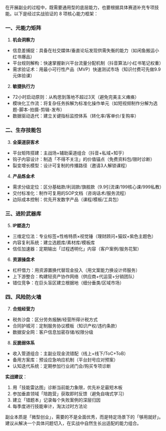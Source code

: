 在开展副业的过程中，既需要通用型的底层能力，也要根据具体赛道补充专项技能。以下是经过实战验证的 8 项核心能力框架：

### 一、元能力矩阵
1. **机会洞察力**  
- 信息差捕捉：具备在社交媒体/垂直论坛发现供需失衡的能力（如闲鱼搬运小红书爆品）
- 平台规则解构：快速掌握新兴平台流量分配机制（抖音算法/小红书笔记权重）
- 需求验证术：用最小可行性产品（MVP）快速测试市场（知识付费可先做9.9元体验课）

2. **敏捷执行力**  
- 72小时启动原则：从构思到落地不超过3天（避免完美主义瘫痪）
- 模块化工作流：将复杂任务拆解为标准化操作单元（如短视频制作分解为选题-脚本-拍摄-剪辑-发布）
- 数据驱动迭代：建立关键指标监控体系（转化率/客单价/复购率）

### 二、生存技能包
3. **全渠道获客术**  
- 平台矩阵搭建：主战场+辅助渠道组合（抖音+私域+知乎）
- 钩子内容设计：制造「不得不关注」的价值锚点（免费资料包/限时诊断）
- 裂变增长模型：设计可复制的传播路径（邀请3人解锁课程）

4. **产品炼金术**  
- 需求分级定位：区分基础款/利润款/旗舰款（9.9引流课/199核心课/999私教）
- 交付标准化：制作可复用的SOP文档（咨询话术/服务流程）
- 边际成本控制：优先开发数字产品（课程/模板/工具包）

### 三、进阶武器库
5. **IP塑造力**  
- 三维定位法：专业标签×性格特质×视觉锤（理财顾问+猫奴+紫色主题色）
- 内容复利系统：建立选题库/素材库/模板库
- 信任加速器：定期输出「过程透明化」内容（客户案例/服务花絮）

6. **资源操盘术**  
- 杠杆借力：用资源置换代替现金投入（用文案能力换设计师服务）
- 上下游整合：构建轻资产协作网络（供应商+代运营+分销团队）
- 错位竞争：在巨头盲区建立根据地（细分垂类/区域市场）

### 四、风险防火墙
7. **合规经营力**  
- 税务沙盘：区分劳务报酬/经营所得计税方式
- 合同护城河：定制服务协议模板（知识产权/违约条款）
- 数据安全网：客户信息加密存储/权限分级

8. **反脆弱体系**  
- 收入管道组合：主副业现金流错配（线上+线下/ToC+ToB）
- 备用方案库：预设应急响应机制（平台封号应对预案）
- 认知迭代系统：定期参加行业闭门会/购买专项诊断

**实战建议**：  
1. 用「技能雷达图」诊断当前能力象限，优先补足最短木板  
2. 参加垂直领域「陪跑营」获取即时反馈（避免自嗨式学习）  
3. 建立「错题本」记录每个失败案例的深层归因  
4. 每季度进行技能审计，淘汰过时方法论  

副业本质是「微型创业」，需要的不是全面优秀，而是特定场景下的「够用就好」。建议从解决一个具体问题切入，在实战中自然生长出适配的能力组合。

